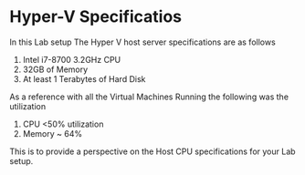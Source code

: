 # Hyper-V Specificatios

In this Lab setup The Hyper V host server specifications are as follows

1. Intel i7-8700 3.2GHz CPU
2. 32GB of Memory
3. At least 1 Terabytes of Hard Disk

As a reference with all the Virtual Machines Running the following was the utilization
1. CPU <50% utilization
2. Memory ~ 64% 

This is to provide a perspective on the Host CPU specifications for your Lab setup.

